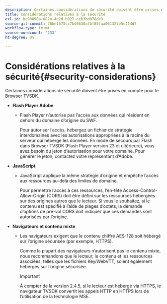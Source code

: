 ```yaml
---
description: Certaines considérations de sécurité doivent être prises en compte pour le Browser TVSDK.
title: Considérations relatives à la sécurité
exl-id: bc98890a-082a-4e2d-b927-ecb3bd878de9
source-git-commit: 78be1575cc7bd6630a7bf85faa061327e5c414d7
workflow-type: tm+mt
source-wordcount: '233'
ht-degree: 0%

---
```


# Considérations relatives à la sécurité{#security-considerations}

Certaines considérations de sécurité doivent être prises en compte pour le Browser TVSDK.

* **Flash Player Adobe**

   * Flash Player n’autorise pas l’accès aux données qui résident en dehors du domaine d’origine du SWF.

      Pour autoriser l’accès, hébergez un fichier de stratégie interdomaines avec les autorisations appropriées à la racine du serveur qui héberge les données. En mode de secours par Flash dans Browser TVSDK (Flash Player version 23 et ultérieure), vous avez besoin du jeton d’autorisation pour votre domaine. Pour générer le jeton, contactez votre représentant d’Adobe.

* **JavaScript**

   * JavaScript applique la même stratégie d’origine et empêche l’accès aux ressources au-delà des limites de domaine.

      Pour permettre l’accès à ces ressources, l’en-tête Access-Control-Allow-Origin (CORS) doit être défini sur les ressources hébergées sur des origines autres que le lecteur. Si vous le souhaitez, si le contenu est spécifié à l’aide de plages d’octets, la demande d’options de pré-vol CORS doit indiquer que ces demandes sont autorisées par l’origine.

* **Navigateurs et contenu mixte**

   * Les navigateurs exigent que le contenu chiffré AES-128 soit hébergé sur l’origine sécurisée (par exemple, HTTPS).

      Comme la plupart des navigateurs n’autorisent pas le contenu mixte, nous recommandons que le lecteur, le contenu et les ressources associées, telles que les fichiers Key/WebVTT, soient également hébergés sur l’origine sécurisée.

      >[!IMPORTANT]
      >
      >À compter de la version 2.4.5, si le lecteur est hébergé via HTTPS, le navigateur TVSDK convertit les appels HTTP en HTTPS lors de l’utilisation de la technologie MSE.
